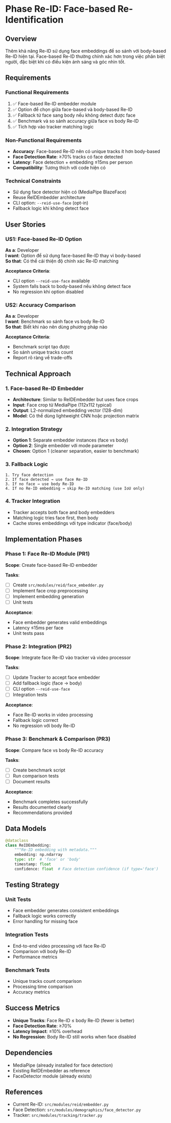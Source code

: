 # Phase Re-ID: Face-based Re-Identification

## Overview

Thêm khả năng Re-ID sử dụng face embeddings để so sánh với body-based Re-ID hiện tại. Face-based Re-ID thường chính xác hơn trong việc phân biệt người, đặc biệt khi có điều kiện ánh sáng và góc nhìn tốt.

## Requirements

### Functional Requirements
1. ✅ Face-based Re-ID embedder module
2. ✅ Option để chọn giữa face-based và body-based Re-ID
3. ✅ Fallback từ face sang body nếu không detect được face
4. ✅ Benchmark và so sánh accuracy giữa face vs body Re-ID
5. ✅ Tích hợp vào tracker matching logic

### Non-Functional Requirements
- **Accuracy**: Face-based Re-ID nên có unique tracks ít hơn body-based
- **Face Detection Rate**: ≥70% tracks có face detected
- **Latency**: Face detection + embedding ≤15ms per person
- **Compatibility**: Tương thích với code hiện có

### Technical Constraints
- Sử dụng face detector hiện có (MediaPipe BlazeFace)
- Reuse ReIDEmbedder architecture
- CLI option: `--reid-use-face` (opt-in)
- Fallback logic khi không detect face

## User Stories

### US1: Face-based Re-ID Option
**As a**: Developer  
**I want**: Option để sử dụng face-based Re-ID thay vì body-based  
**So that**: Có thể cải thiện độ chính xác Re-ID matching

**Acceptance Criteria**:
- CLI option `--reid-use-face` available
- System falls back to body-based nếu không detect face
- No regression khi option disabled

### US2: Accuracy Comparison
**As a**: Developer  
**I want**: Benchmark so sánh face vs body Re-ID  
**So that**: Biết khi nào nên dùng phương pháp nào

**Acceptance Criteria**:
- Benchmark script tạo được
- So sánh unique tracks count
- Report rõ ràng về trade-offs

## Technical Approach

### 1. Face-based Re-ID Embedder
- **Architecture**: Similar to ReIDEmbedder but uses face crops
- **Input**: Face crop từ MediaPipe (112x112 typical)
- **Output**: L2-normalized embedding vector (128-dim)
- **Model**: Có thể dùng lightweight CNN hoặc projection matrix

### 2. Integration Strategy
- **Option 1**: Separate embedder instances (face vs body)
- **Option 2**: Single embedder với mode parameter
- **Chosen**: Option 1 (cleaner separation, easier to benchmark)

### 3. Fallback Logic
```
1. Try face detection
2. If face detected → use face Re-ID
3. If no face → use body Re-ID
4. If no Re-ID embedding → skip Re-ID matching (use IoU only)
```

### 4. Tracker Integration
- Tracker accepts both face and body embedders
- Matching logic tries face first, then body
- Cache stores embeddings với type indicator (face/body)

## Implementation Phases

### Phase 1: Face Re-ID Module (PR1)
**Scope**: Create face-based Re-ID embedder

**Tasks**:
- [ ] Create `src/modules/reid/face_embedder.py`
- [ ] Implement face crop preprocessing
- [ ] Implement embedding generation
- [ ] Unit tests

**Acceptance**:
- Face embedder generates valid embeddings
- Latency ≤15ms per face
- Unit tests pass

### Phase 2: Integration (PR2)
**Scope**: Integrate face Re-ID vào tracker và video processor

**Tasks**:
- [ ] Update Tracker to accept face embedder
- [ ] Add fallback logic (face → body)
- [ ] CLI option `--reid-use-face`
- [ ] Integration tests

**Acceptance**:
- Face Re-ID works in video processing
- Fallback logic correct
- No regression với body Re-ID

### Phase 3: Benchmark & Comparison (PR3)
**Scope**: Compare face vs body Re-ID accuracy

**Tasks**:
- [ ] Create benchmark script
- [ ] Run comparison tests
- [ ] Document results

**Acceptance**:
- Benchmark completes successfully
- Results documented clearly
- Recommendations provided

## Data Models

```python
@dataclass
class ReIDEmbedding:
    """Re-ID embedding with metadata."""
    embedding: np.ndarray
    type: str  # 'face' or 'body'
    timestamp: float
    confidence: float  # Face detection confidence (if type='face')
```

## Testing Strategy

### Unit Tests
- Face embedder generates consistent embeddings
- Fallback logic works correctly
- Error handling for missing face

### Integration Tests
- End-to-end video processing với face Re-ID
- Comparison với body Re-ID
- Performance metrics

### Benchmark Tests
- Unique tracks count comparison
- Processing time comparison
- Accuracy metrics

## Success Metrics

- **Unique Tracks**: Face Re-ID ≤ body Re-ID (fewer is better)
- **Face Detection Rate**: ≥70%
- **Latency Impact**: ≤10% overhead
- **No Regression**: Body Re-ID still works when face disabled

## Dependencies

- MediaPipe (already installed for face detection)
- Existing ReIDEmbedder as reference
- FaceDetector module (already exists)

## References

- Current Re-ID: `src/modules/reid/embedder.py`
- Face Detection: `src/modules/demographics/face_detector.py`
- Tracker: `src/modules/tracking/tracker.py`


